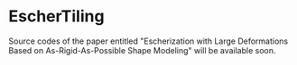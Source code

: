 # EscherTiling
Source codes of the paper entitled "Escherization with Large Deformations Based on As-Rigid-As-Possible Shape Modeling" will be available soon. 
